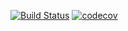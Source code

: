 [![Build Status](https://travis-ci.org/ikioresko/job4j_design.svg?branch=master)](https://travis-ci.org/ikioresko/job4j_design)
[![codecov](https://codecov.io/gh/ikioresko/job4j_design/branch/master/graph/badge.svg?token=FYP0GSXFW0)](https://codecov.io/gh/ikioresko/job4j_design)